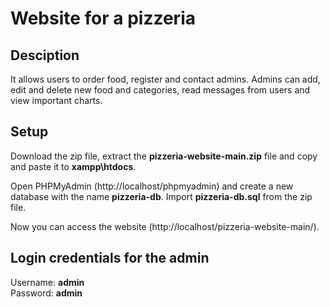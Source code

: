 # Website for a pizzeria

## Desciption

It allows users to order food, register and contact admins. Admins can add, edit and delete new food and categories, read messages from users and view important charts.

## Setup

Download the zip file, extract the **pizzeria-website-main.zip** file and copy and paste it to **xampp\htdocs**.

Open PHPMyAdmin (http://localhost/phpmyadmin) and create a new database with the name **pizzeria-db**.
Import **pizzeria-db.sql** from the zip file.

Now you can access the website (http://localhost/pizzeria-website-main/).

## Login credentials for the admin

Username: **admin**<br>
Password: **admin**
